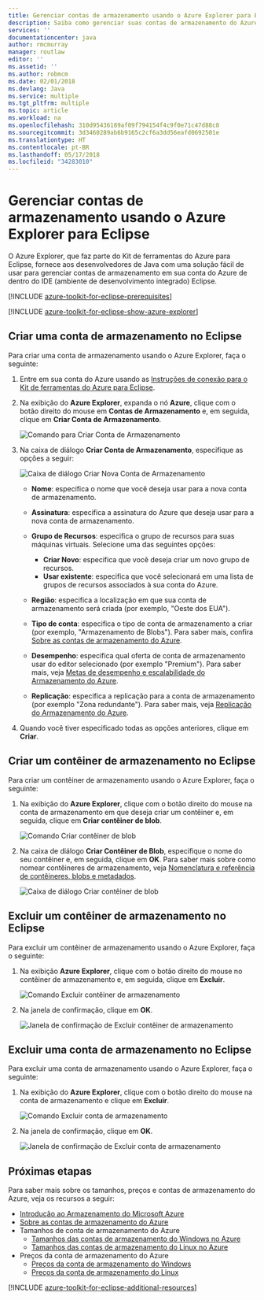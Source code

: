 ```yaml
---
title: Gerenciar contas de armazenamento usando o Azure Explorer para Eclipse
description: Saiba como gerenciar suas contas de armazenamento do Azure usando o Azure Explorer para Eclipse.
services: ''
documentationcenter: java
author: rmcmurray
manager: routlaw
editor: ''
ms.assetid: ''
ms.author: robmcm
ms.date: 02/01/2018
ms.devlang: Java
ms.service: multiple
ms.tgt_pltfrm: multiple
ms.topic: article
ms.workload: na
ms.openlocfilehash: 310d95436189af09f794154f4c9f0e71c47d88c8
ms.sourcegitcommit: 3d3460289ab6b9165c2cf6a3dd56eafd0692501e
ms.translationtype: HT
ms.contentlocale: pt-BR
ms.lasthandoff: 05/17/2018
ms.locfileid: "34283010"
---
```

# <a name="manage-storage-accounts-by-using-the-azure-explorer-for-eclipse"></a>Gerenciar contas de armazenamento usando o Azure Explorer para Eclipse

O Azure Explorer, que faz parte do Kit de ferramentas do Azure para Eclipse, fornece aos desenvolvedores de Java com uma solução fácil de usar para gerenciar contas de armazenamento em sua conta do Azure de dentro do IDE (ambiente de desenvolvimento integrado) Eclipse.

[!INCLUDE [azure-toolkit-for-eclipse-prerequisites](../includes/azure-toolkit-for-eclipse-prerequisites.md)]

[!INCLUDE [azure-toolkit-for-eclipse-show-azure-explorer](../includes/azure-toolkit-for-eclipse-show-azure-explorer.md)]

## <a name="create-a-storage-account-in-eclipse"></a>Criar uma conta de armazenamento no Eclipse

Para criar uma conta de armazenamento usando o Azure Explorer, faça o seguinte:

1. Entre em sua conta do Azure usando as [Instruções de conexão para o Kit de ferramentas do Azure para Eclipse](https://docs.microsoft.com/java/azure/eclipse/azure-toolkit-for-eclipse-sign-in-instructions).

1. Na exibição do **Azure Explorer**, expanda o nó **Azure**, clique com o botão direito do mouse em **Contas de Armazenamento** e, em seguida, clique em **Criar Conta de Armazenamento**.

   ![Comando para Criar Conta de Armazenamento][CS01]

1. Na caixa de diálogo **Criar Conta de Armazenamento**, especifique as opções a seguir:

   ![Caixa de diálogo Criar Nova Conta de Armazenamento][CS02]

   * **Nome**: especifica o nome que você deseja usar para a nova conta de armazenamento.

   * **Assinatura**: especifica a assinatura do Azure que deseja usar para a nova conta de armazenamento.

   * **Grupo de Recursos**: especifica o grupo de recursos para suas máquinas virtuais. Selecione uma das seguintes opções:
      * **Criar Novo**: especifica que você deseja criar um novo grupo de recursos.
      * **Usar existente**: especifica que você selecionará em uma lista de grupos de recursos associados à sua conta do Azure.

   * **Região**: especifica a localização em que sua conta de armazenamento será criada (por exemplo, "Oeste dos EUA").

   * **Tipo de conta**: especifica o tipo de conta de armazenamento a criar (por exemplo, "Armazenamento de Blobs"). Para saber mais, confira [Sobre as contas de armazenamento do Azure].

   * **Desempenho**: especifica qual oferta de conta de armazenamento usar do editor selecionado (por exemplo "Premium"). Para saber mais, veja [Metas de desempenho e escalabilidade do Armazenamento do Azure].

   * **Replicação**: especifica a replicação para a conta de armazenamento (por exemplo "Zona redundante"). Para saber mais, veja [Replicação do Armazenamento do Azure].

1. Quando você tiver especificado todas as opções anteriores, clique em **Criar**.

## <a name="create-a-storage-container-in-eclipse"></a>Criar um contêiner de armazenamento no Eclipse

Para criar um contêiner de armazenamento usando o Azure Explorer, faça o seguinte:

1. Na exibição do **Azure Explorer**, clique com o botão direito do mouse na conta de armazenamento em que deseja criar um contêiner e, em seguida, clique em **Criar contêiner de blob**.

   ![Comando Criar contêiner de blob][CC01]

1. Na caixa de diálogo **Criar Contêiner de Blob**, especifique o nome do seu contêiner e, em seguida, clique em **OK**. Para saber mais sobre como nomear contêineres de armazenamento, veja [Nomenclatura e referência de contêineres, blobs e metadados].

   ![Caixa de diálogo Criar contêiner de blob][CC02]

## <a name="delete-a-storage-container-in-eclipse"></a>Excluir um contêiner de armazenamento no Eclipse

Para excluir um contêiner de armazenamento usando o Azure Explorer, faça o seguinte:

1. Na exibição **Azure Explorer**, clique com o botão direito do mouse no contêiner de armazenamento e, em seguida, clique em **Excluir**.

   ![Comando Excluir contêiner de armazenamento][DC01]

1. Na janela de confirmação, clique em **OK**.

   ![Janela de confirmação de Excluir contêiner de armazenamento][DC02]

## <a name="delete-a-storage-account-in-eclipse"></a>Excluir uma conta de armazenamento no Eclipse

Para excluir uma conta de armazenamento usando o Azure Explorer, faça o seguinte:

1. Na exibição do **Azure Explorer**, clique com o botão direito do mouse na conta de armazenamento e clique em **Excluir**.

   ![Comando Excluir conta de armazenamento][DS01]

1. Na janela de confirmação, clique em **OK**.

   ![Janela de confirmação de Excluir conta de armazenamento][DS02]

## <a name="next-steps"></a>Próximas etapas

Para saber mais sobre os tamanhos, preços e contas de armazenamento do Azure, veja os recursos a seguir:

* [Introdução ao Armazenamento do Microsoft Azure]
* [Sobre as contas de armazenamento do Azure]
* Tamanhos de conta de armazenamento do Azure
  * [Tamanhos das contas de armazenamento do Windows no Azure]
  * [Tamanhos das contas de armazenamento do Linux no Azure]
* Preços da conta de armazenamento do Azure
  * [Preços da conta de armazenamento do Windows]
  * [Preços da conta de armazenamento do Linux]

[!INCLUDE [azure-toolkit-for-eclipse-additional-resources](../includes/azure-toolkit-for-eclipse-additional-resources.md)]

<!-- URL List -->

[Introdução ao Armazenamento do Microsoft Azure]: /azure/storage/storage-introduction
[Sobre as contas de armazenamento do Azure]: /azure/storage/storage-create-storage-account
[Replicação do Armazenamento do Azure]: /azure/storage/storage-redundancy
[Metas de desempenho e escalabilidade do Armazenamento do Azure]: /azure/storage/storage-scalability-targets
[Nomenclatura e referência de contêineres, blobs e metadados]: http://go.microsoft.com/fwlink/?LinkId=255555

[Tamanhos das contas de armazenamento do Windows no Azure]: /azure/virtual-machines/virtual-machines-windows-sizes
[Tamanhos das contas de armazenamento do Linux no Azure]: /azure/virtual-machines/virtual-machines-linux-sizes
[Preços da conta de armazenamento do Windows]: /pricing/details/virtual-machines/windows/
[Preços da conta de armazenamento do Linux]: /pricing/details/virtual-machines/linux/

<!-- IMG List -->

[CS01]: media/azure-toolkit-for-eclipse-managing-storage-accounts-using-azure-explorer/CS01.png
[CS02]: media/azure-toolkit-for-eclipse-managing-storage-accounts-using-azure-explorer/CS02.png
[CC01]: media/azure-toolkit-for-eclipse-managing-storage-accounts-using-azure-explorer/CC01.png
[CC02]: media/azure-toolkit-for-eclipse-managing-storage-accounts-using-azure-explorer/CC02.png

[DS01]: media/azure-toolkit-for-eclipse-managing-storage-accounts-using-azure-explorer/DS01.png
[DS02]: media/azure-toolkit-for-eclipse-managing-storage-accounts-using-azure-explorer/DS02.png
[DC01]: media/azure-toolkit-for-eclipse-managing-storage-accounts-using-azure-explorer/DC01.png
[DC02]: media/azure-toolkit-for-eclipse-managing-storage-accounts-using-azure-explorer/DC02.png
